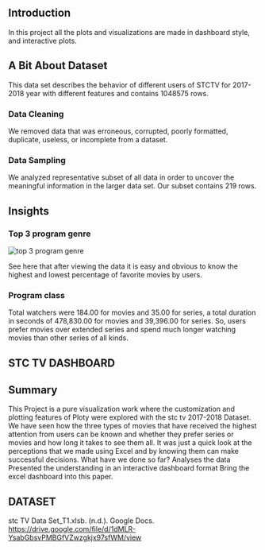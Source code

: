 ## Introduction
In this project all the plots and visualizations are made in dashboard style, and interactive plots.

## A Bit About Dataset
This data set describes the behavior of different users of STCTV for 2017-2018 year with different features and contains 1048575 rows.
### Data Cleaning
We removed data that was erroneous, corrupted, poorly formatted, duplicate, useless, or incomplete from a dataset.
### Data Sampling
We analyzed representative subset of all data in order to uncover the meaningful information in the larger data set. Our subset contains 219 rows.

## Insights
### Top 3 program genre
![top 3 program genre](https://github.com/jawaherIb/StcTV-Dashboard/assets/136590920/e726f55c-f7ec-43e8-a455-3d9a99fc5a46)

See here that after viewing the data it is easy and obvious to know the highest and lowest percentage of favorite movies by users. 
### Program class
Total watchers were 184.00 for movies and 35.00 for series, a total duration in seconds of 478,830.00 for movies and 39,396.00 for series.
So, users prefer movies over extended series and spend much longer watching movies than other series of all kinds.


## STC TV DASHBOARD




## Summary
This Project is a pure visualization work where the customization and plotting features of Ploty were explored with the stc tv 2017-2018 Dataset. 
We have seen how the three types of movies that have received the highest attention from users can be known and whether they prefer series or movies and how long it takes to see them all. It was just a quick look at the perceptions that we made using Excel and by knowing them can make successful decisions.
What have we done so far?
Analyses the data
Presented the understanding in an interactive dashboard format
Bring the excel dashboard into this paper.

## DATASET
  stc TV Data Set_T1.xlsb. (n.d.). Google Docs. https://drive.google.com/file/d/1dMLR-YsabGbsvPMBGfVZwzgkjx97sfWM/view
